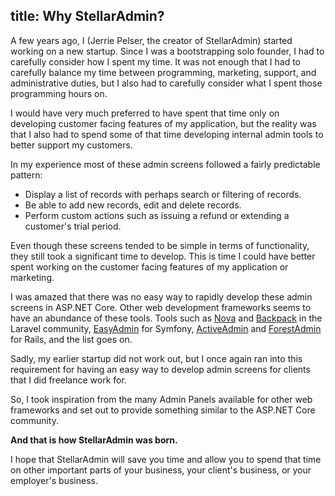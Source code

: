 title: Why StellarAdmin?
---

A few years ago, I (Jerrie Pelser, the creator of StellarAdmin) started working on a new startup. Since I was a bootstrapping solo founder, I had to carefully consider how I spent my time. It was not enough that I had to carefully balance my time between programming, marketing, support, and administrative duties, but I also had to carefully consider what I spent those programming hours on.

I would have very much preferred to have spent that time only on developing customer facing features of my application, but the reality was that I also had to spend some of that time developing internal admin tools to better support my customers.

In my experience most of these admin screens followed a fairly predictable pattern:

* Display a list of records with perhaps search or filtering of records.
* Be able to add new records, edit and delete records.
* Perform custom actions such as issuing a refund or extending a customer's trial period.

Even though these screens tended to be simple in terms of functionality, they still took a significant time to develop. This is time I could have better spent working on the customer facing features of my application or marketing.

I was amazed that there was no easy way to rapidly develop these admin screens in ASP.NET Core. Other web development frameworks seems to have an abundance of these tools. Tools such as [Nova](https://nova.laravel.com/) and [Backpack](https://backpackforlaravel.com/) in the Laravel community, [EasyAdmin](https://symfony.com/doc/current/bundles/EasyAdminBundle/index.html) for Symfony, [ActiveAdmin](https://activeadmin.info/) and [ForestAdmin](https://www.forestadmin.com/) for Rails, and the list goes on.

Sadly, my earlier startup did not work out, but I once again ran into this requirement for having an easy way to develop admin screens for clients that I did freelance work for.

So, I took inspiration from the many Admin Panels available for other web frameworks and set out to provide something similar to the ASP.NET Core community.

**And that is how StellarAdmin was born.**

I hope that StellarAdmin will save you time and allow you to spend that time on other important parts of your business, your client's business, or your employer's business.
